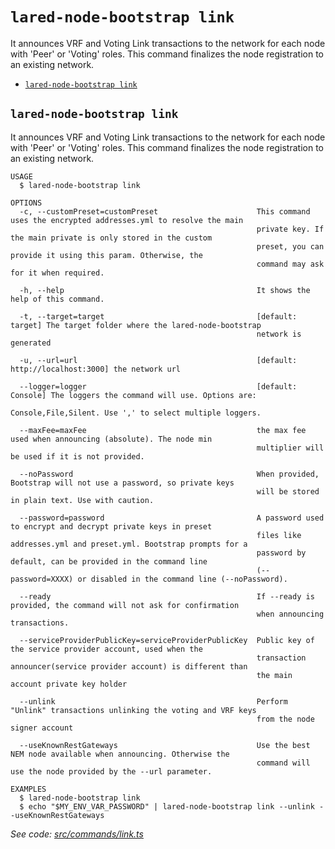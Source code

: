 `lared-node-bootstrap link`
====================

It announces VRF and Voting Link transactions to the network for each node with 'Peer' or 'Voting' roles. This command finalizes the node registration to an existing network.

* [`lared-node-bootstrap link`](#lared-node-bootstrap-link)

## `lared-node-bootstrap link`

It announces VRF and Voting Link transactions to the network for each node with 'Peer' or 'Voting' roles. This command finalizes the node registration to an existing network.

```
USAGE
  $ lared-node-bootstrap link

OPTIONS
  -c, --customPreset=customPreset                      This command uses the encrypted addresses.yml to resolve the main
                                                       private key. If the main private is only stored in the custom
                                                       preset, you can provide it using this param. Otherwise, the
                                                       command may ask for it when required.

  -h, --help                                           It shows the help of this command.

  -t, --target=target                                  [default: target] The target folder where the lared-node-bootstrap
                                                       network is generated

  -u, --url=url                                        [default: http://localhost:3000] the network url

  --logger=logger                                      [default: Console] The loggers the command will use. Options are:
                                                       Console,File,Silent. Use ',' to select multiple loggers.

  --maxFee=maxFee                                      the max fee used when announcing (absolute). The node min
                                                       multiplier will be used if it is not provided.

  --noPassword                                         When provided, Bootstrap will not use a password, so private keys
                                                       will be stored in plain text. Use with caution.

  --password=password                                  A password used to encrypt and decrypt private keys in preset
                                                       files like addresses.yml and preset.yml. Bootstrap prompts for a
                                                       password by default, can be provided in the command line
                                                       (--password=XXXX) or disabled in the command line (--noPassword).

  --ready                                              If --ready is provided, the command will not ask for confirmation
                                                       when announcing transactions.

  --serviceProviderPublicKey=serviceProviderPublicKey  Public key of the service provider account, used when the
                                                       transaction announcer(service provider account) is different than
                                                       the main account private key holder

  --unlink                                             Perform "Unlink" transactions unlinking the voting and VRF keys
                                                       from the node signer account

  --useKnownRestGateways                               Use the best NEM node available when announcing. Otherwise the
                                                       command will use the node provided by the --url parameter.

EXAMPLES
  $ lared-node-bootstrap link
  $ echo "$MY_ENV_VAR_PASSWORD" | lared-node-bootstrap link --unlink --useKnownRestGateways
```

_See code: [src/commands/link.ts](https://github.com/lared-association/lared-node-bootstrap/blob/v1.1.4/src/commands/link.ts)_
